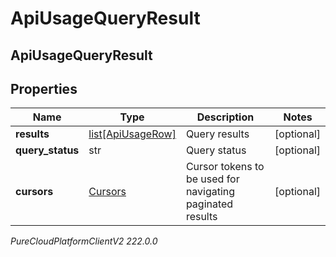# ApiUsageQueryResult

## ApiUsageQueryResult

## Properties

|Name | Type | Description | Notes|
|------------ | ------------- | ------------- | -------------|
| **results** | [list[ApiUsageRow]](ApiUsageRow) | Query results | [optional] |
| **query_status** | str | Query status | [optional] |
| **cursors** | [Cursors](Cursors) | Cursor tokens to be used for navigating paginated results | [optional] |



_PureCloudPlatformClientV2 222.0.0_
